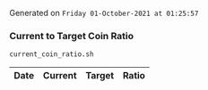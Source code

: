 Generated on `Friday 01-October-2021 at 01:25:57`

### Current to Target Coin Ratio
`current_coin_ratio.sh`

Date|Current|Target|Ratio
---|---|---|---
